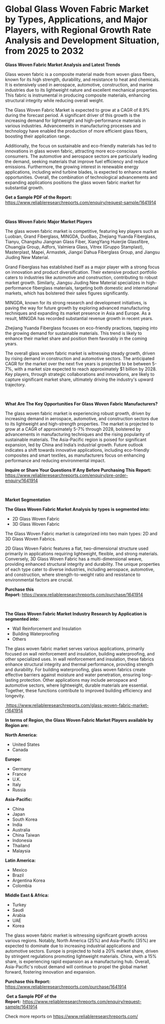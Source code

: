 <p><h1>Global Glass Woven Fabric Market by Types, Applications, and Major Players, with Regional Growth Rate Analysis and Development Situation, from 2025 to 2032</h1></p><p><strong>Glass Woven Fabric Market Analysis and Latest Trends</strong></p>
<p><p>Glass woven fabric is a composite material made from woven glass fibers, known for its high strength, durability, and resistance to heat and chemicals. It is extensively used in aerospace, automotive, construction, and marine industries due to its lightweight nature and excellent mechanical properties. This fabric is instrumental in producing composite materials, enhancing structural integrity while reducing overall weight.</p><p>The Glass Woven Fabric Market is expected to grow at a CAGR of 8.9% during the forecast period. A significant driver of this growth is the increasing demand for lightweight and high-performance materials in various industries. Advancements in manufacturing processes and technology have enabled the production of more efficient glass fibers, boosting their application range. </p><p>Additionally, the focus on sustainable and eco-friendly materials has led to innovations in glass woven fabric, attracting more eco-conscious consumers. The automotive and aerospace sectors are particularly leading the demand, seeking materials that improve fuel efficiency and reduce emissions. Furthermore, the growing interest in renewable energy applications, including wind turbine blades, is expected to enhance market opportunities. Overall, the combination of technological advancements and expanding applications positions the glass woven fabric market for substantial growth.</p></p>
<p><strong>Get a Sample PDF of the Report:&nbsp;</strong> <a href="https://www.reliableresearchreports.com/enquiry/request-sample/1641914?utm_campaign=2283&utm_medium=2&utm_source=Github&utm_content=ia&utm_term=02042025&utm_id=glass-woven-fabric">https://www.reliableresearchreports.com/enquiry/request-sample/1641914</a></p>
<p>&nbsp;</p>
<p><strong>Glass Woven Fabric Major Market Players</strong></p>
<p><p>The glass woven fabric market is competitive, featuring key players such as Luobian, Grand Fiberglass, MINGDA, DuoBao, Zhejiang Yuanda Fiberglass, Tianyu, Changshu Jiangnan Glass Fiber, XiangYang Huierjie Glassfibre, Chuangjia Group, Adfors, Valmiera Glass, Vitrex (Gruppo Stamplast), Masterplast, Mapei, Armastek, Jiangxi Dahua Fiberglass Group, and Jiangsu Jiuding New Material. </p><p>Grand Fiberglass has established itself as a major player with a strong focus on innovation and product diversification. Their extensive product portfolio caters to industries like automotive and construction, contributing to robust market growth. Similarly, Jiangsu Jiuding New Material specializes in high-performance fiberglass materials, targeting both domestic and international markets, which has bolstered their sales figures significantly.</p><p>MINGDA, known for its strong research and development initiatives, is paving the way for future growth by exploring advanced manufacturing techniques and expanding its market presence in Asia and Europe. As a result, MINGDA has recorded substantial revenue growth in recent years. </p><p>Zhejiang Yuanda Fiberglass focuses on eco-friendly practices, tapping into the growing demand for sustainable materials. This trend is likely to enhance their market share and position them favorably in the coming years.</p><p>The overall glass woven fabric market is witnessing steady growth, driven by rising demand in construction and automotive sectors. The anticipated CAGR for the market over the next five years is projected to be between 5-7%, with a market size expected to reach approximately $1 billion by 2028. Key players, through strategic collaborations and innovations, are likely to capture significant market share, ultimately driving the industry's upward trajectory.</p></p>
<p>&nbsp;</p>
<p><strong>What Are The Key Opportunities For Glass Woven Fabric Manufacturers?</strong></p>
<p><p>The glass woven fabric market is experiencing robust growth, driven by increasing demand in aerospace, automotive, and construction sectors due to its lightweight and high-strength properties. The market is projected to grow at a CAGR of approximately 5-7% through 2028, bolstered by advancements in manufacturing techniques and the rising popularity of sustainable materials. The Asia-Pacific region is poised for significant expansion, led by China and India’s industrial growth. Future outlook indicates a shift towards innovative applications, including eco-friendly composites and smart textiles, as manufacturers focus on enhancing performance and reducing environmental impact.</p></p>
<p><strong>Inquire or Share Your Questions If Any Before Purchasing This Report:</strong> <a href="https://www.reliableresearchreports.com/enquiry/pre-order-enquiry/1641914?utm_campaign=2283&utm_medium=2&utm_source=Github&utm_content=ia&utm_term=02042025&utm_id=glass-woven-fabric">https://www.reliableresearchreports.com/enquiry/pre-order-enquiry/1641914</a></p>
<p>&nbsp;</p>
<p><strong>Market Segmentation</strong></p>
<p><strong>The Glass Woven Fabric Market Analysis by types is segmented into:</strong></p>
<p><ul><li>2D Glass Woven Fabric</li><li>3D Glass Woven Fabric</li></ul></p>
<p><p>The Glass Woven Fabric market is categorized into two main types: 2D and 3D Glass Woven Fabrics. </p><p>2D Glass Woven Fabric features a flat, two-dimensional structure used primarily in applications requiring lightweight, flexible, and strong materials. Conversely, 3D Glass Woven Fabric has a multi-dimensional weave, providing enhanced structural integrity and durability. The unique properties of each type cater to diverse industries, including aerospace, automotive, and construction, where strength-to-weight ratio and resistance to environmental factors are crucial.</p></p>
<p><strong>Purchase this Report:&nbsp;</strong><a href="https://www.reliableresearchreports.com/purchase/1641914?utm_campaign=2283&utm_medium=2&utm_source=Github&utm_content=ia&utm_term=02042025&utm_id=glass-woven-fabric">https://www.reliableresearchreports.com/purchase/1641914</a></p>
<p>&nbsp;</p>
<p><strong>The Glass Woven Fabric Market Industry Research by Application is segmented into:</strong></p>
<p><ul><li>Wall Reinforcement and Insulation</li><li>Building Waterproofing</li><li>Others</li></ul></p>
<p><p>The glass woven fabric market serves various applications, primarily focused on wall reinforcement and insulation, building waterproofing, and other specialized uses. In wall reinforcement and insulation, these fabrics enhance structural integrity and thermal performance, providing strength and durability. For building waterproofing, glass woven fabrics create effective barriers against moisture and water penetration, ensuring long-lasting protection. Other applications may include aerospace and automotive sectors, where lightweight, durable materials are essential. Together, these functions contribute to improved building efficiency and longevity.</p></p>
<p><a href="https://www.reliableresearchreports.com/glass-woven-fabric-market-r1641914?utm_campaign=2283&utm_medium=2&utm_source=Github&utm_content=ia&utm_term=02042025&utm_id=glass-woven-fabric">&nbsp;https://www.reliableresearchreports.com/glass-woven-fabric-market-r1641914</a></p>
<p><strong>In terms of Region, the Glass Woven Fabric Market Players available by Region are:</strong></p>
<p>
    <p> <strong> North America: </strong>
        <ul>
            <li>United States</li>
            <li>Canada</li>
        </ul>
        </p> 
    <p> <strong> Europe: </strong>
        <ul>
            <li>Germany</li>
            <li>France</li>
            <li>U.K.</li>
            <li>Italy</li>
            <li>Russia</li>
        </ul>
        </p> 
    <p> <strong> Asia-Pacific: </strong>
        <ul>
            <li>China</li>
            <li>Japan</li>
            <li>South Korea</li>
            <li>India</li>
            <li>Australia</li>
            <li>China Taiwan</li>
            <li>Indonesia</li>
            <li>Thailand</li>
            <li>Malaysia</li>
        </ul>
        </p> 
    <p> <strong> Latin America: </strong>
        <ul>
            <li>Mexico</li>
            <li>Brazil</li>
            <li>Argentina Korea</li>
            <li>Colombia</li>
        </ul>
        </p> 
    <p> <strong> Middle East & Africa: </strong>
        <ul>
            <li>Turkey</li>
            <li>Saudi</li>
            <li>Arabia</li>
            <li>UAE</li>
            <li>Korea</li>
        </ul>
    </p>
    </p>
<p><p>The glass woven fabric market is witnessing significant growth across various regions. Notably, North America (25%) and Asia-Pacific (35%) are expected to dominate due to increasing industrial applications and automotive sectors. Europe is projected to hold a 20% market share, driven by stringent regulations promoting lightweight materials. China, with a 15% share, is experiencing rapid expansion as a manufacturing hub. Overall, Asia-Pacific's robust demand will continue to propel the global market forward, fostering innovation and expansion.</p></p>
<p><strong>Purchase this Report: </strong><a href="https://www.reliableresearchreports.com/purchase/1641914?utm_campaign=2283&utm_medium=2&utm_source=Github&utm_content=ia&utm_term=02042025&utm_id=glass-woven-fabric">https://www.reliableresearchreports.com/purchase/1641914</a></p>
<p>&nbsp;<strong>Get a Sample PDF of the Report:&nbsp;&nbsp;</strong><a href="https://www.reliableresearchreports.com/enquiry/request-sample/1641914?utm_campaign=2283&utm_medium=2&utm_source=Github&utm_content=ia&utm_term=02042025&utm_id=glass-woven-fabric">https://www.reliableresearchreports.com/enquiry/request-sample/1641914</a></p>
<p><strong></strong></p>
<p>Check more reports on <a href="https://www.reliableresearchreports.com/?utm_campaign=2283&utm_medium=2&utm_source=Github&utm_content=ia&utm_term=02042025&utm_id=glass-woven-fabric">https://www.reliableresearchreports.com/</a></p>